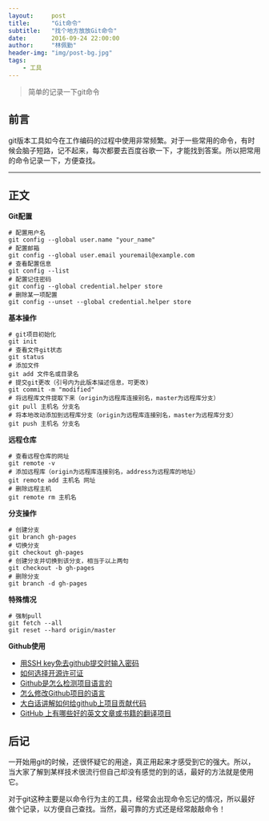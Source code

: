 ```yaml
---
layout:     post
title:      "Git命令"
subtitle:   "找个地方放放Git命令"
date:       2016-09-24 22:00:00
author:     "林佩勤"
header-img: "img/post-bg.jpg"
tags:
    - 工具
---
```


> 简单的记录一下git命令


## 前言

git版本工具如今在工作编码的过程中使用非常频繁。对于一些常用的命令，有时候会脑子短路，记不起来，每次都要去百度谷歌一下，才能找到答案。所以把常用的命令记录一下，方便查找。

---

## 正文

**Git配置**

```shell
# 配置用户名
git config --global user.name "your_name"
# 配置邮箱
git config --global user.email youremail@example.com
# 查看配置信息
git config --list
# 配置记住密码
git config --global credential.helper store
# 删除某一项配置
git config --unset --global credential.helper store
```

**基本操作**

```shell
# git项目初始化
git init
# 查看文件git状态
git status
# 添加文件
git add 文件名或目录名
# 提交git更改（引号内为此版本描述信息，可更改)
git commit -m "modified"
# 将远程库文件提取下来（origin为远程库连接别名，master为远程库分支）
git pull 主机名 分支名
# 将本地改动添加到远程库分支（origin为远程库连接别名，master为远程库分支）
git push 主机名 分支名
```

**远程仓库**

```shell
# 查看远程仓库的网址
git remote -v
# 添加远程库（origin为远程库连接别名，address为远程库的地址）
git remote add 主机名 网址
# 删除远程主机
git remote rm 主机名
```

**分支操作**

```shell
# 创建分支
git branch gh-pages
# 切换分支
git checkout gh-pages
# 创建分支并切换到该分支，相当于以上两句
git checkout -b gh-pages
# 删除分支
git branch -d gh-pages
```

**特殊情况**

```shell
# 强制pull
git fetch --all
git reset --hard origin/master 
```

**Github使用**

- [用SSH key免去github提交时输入密码](http://blog.zfan.me/2015/09/01/%E7%94%A8SSH-key%E5%85%8D%E5%8E%BBgithub%E6%8F%90%E4%BA%A4%E6%97%B6%E8%BE%93%E5%85%A5%E5%AF%86%E7%A0%81/)
- [如何选择开源许可证](http://www.ruanyifeng.com/blog/2011/05/how_to_choose_free_software_licenses.html)
- [Github是怎么检测项目语言的](http://stackoverflow.com/questions/5318580/how-does-github-figure-out-a-projects-language)
- [怎么修改Github项目的语言](http://stackoverflow.com/questions/13597892/how-to-change-the-language-of-a-repository-on-github/27099628#27099628)
- [大白话讲解如何给github上项目贡献代码](https://site.douban.com/196781/widget/notes/12161495/note/269163206/?)
- [GitHub 上有哪些好的英文文章或书籍的翻译项目](https://www.zhihu.com/question/27410763)

## 后记

一开始用git的时候，还很怀疑它的用途，真正用起来才感受到它的强大。所以，当大家了解到某样技术很流行但自己却没有感觉的到的话，最好的方法就是使用它。

对于git这种主要是以命令行为主的工具，经常会出现命令忘记的情况，所以最好做个记录，以方便自己查找。当然，最可靠的方式还是经常敲敲命令！
